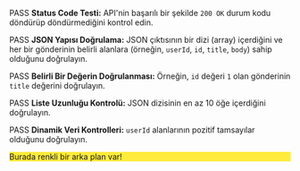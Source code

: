 PASS **Status Code Testi:** API'nin başarılı bir şekilde `200 OK` durum kodu döndürüp döndürmediğini kontrol edin.

PASS **JSON Yapısı Doğrulama:** JSON çıktısının bir dizi (array) içerdiğini ve her bir gönderinin belirli alanlara (örneğin, `userId`, `id`, `title`, `body`) sahip olduğunu doğrulayın.

PASS **Belirli Bir Değerin Doğrulanması:** Örneğin, `id` değeri `1` olan gönderinin `title` değerini doğrulayın.

PASS **Liste Uzunluğu Kontrolü:** JSON dizisinin en az 10 öğe içerdiğini doğrulayın.

PASS **Dinamik Veri Kontrolleri:** `userId` alanlarının pozitif tamsayılar olduğunu doğrulayın.

<div style="background-color: #FFEB3B;">
  Burada renkli bir arka plan var!
</div>
